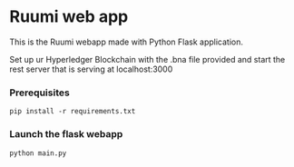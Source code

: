 # Ruumi web app

This is the Ruumi webapp made with Python Flask application.

Set up ur Hyperledger Blockchain with the .bna file provided and start the rest server that is serving at localhost:3000

### Prerequisites
```
pip install -r requirements.txt
```
### Launch the flask webapp
```
python main.py
```



